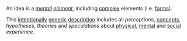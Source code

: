 An idea is a *[mental](https://github.com/gcassel/Modular-Organization-Terminology/blob/master/terms/mental.md) [element](https://github.com/gcassel/Modular-Organization-Terminology/blob/master/terms/element.md)*, including [complex](https://github.com/gcassel/Modular-Organization-Terminology/blob/master/terms/complex.md) elements (i.e. [forms](https://github.com/gcassel/Modular-Organization-Terminology/blob/master/terms/form.md)).
 
This [intentionally](https://github.com/gcassel/Modular-Organization-Terminology/blob/master/terms/intention.md) [generic](https://github.com/gcassel/Modular-Organization-Terminology/blob/master/terms/generic.md) [description](https://github.com/gcassel/Modular-Organization-Terminology/blob/master/terms/description.md) includes all *perceptions*, [concepts](https://github.com/gcassel/Modular-Organization-Terminology/blob/master/terms/concept.md), *hypotheses*, *theories* and *speculations* about [physical](https://github.com/gcassel/Modular-Organization-Terminology/blob/master/terms/physical.md), [mental](https://github.com/gcassel/Modular-Organization-Terminology/blob/master/terms/mental.md) and [social](https://github.com/gcassel/Modular-Organization-Terminology/blob/master/terms/social.md) *experience*. 
